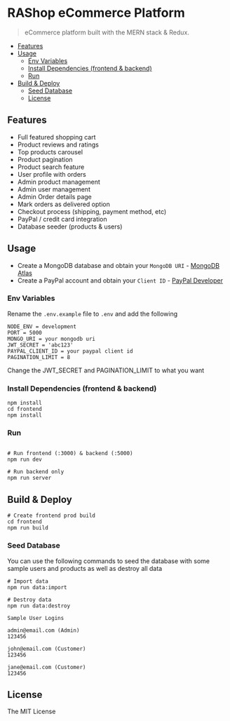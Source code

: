 # RAShop eCommerce Platform

> eCommerce platform built with the MERN stack & Redux.

<!-- toc -->

- [Features](#features)
- [Usage](#usage)
  - [Env Variables](#env-variables)
  - [Install Dependencies (frontend & backend)](#install-dependencies-frontend--backend)
  - [Run](#run)
- [Build & Deploy](#build--deploy)
  - [Seed Database](#seed-database)
  * [License](#license)

<!-- tocstop -->

## Features

- Full featured shopping cart
- Product reviews and ratings
- Top products carousel
- Product pagination
- Product search feature
- User profile with orders
- Admin product management
- Admin user management
- Admin Order details page
- Mark orders as delivered option
- Checkout process (shipping, payment method, etc)
- PayPal / credit card integration
- Database seeder (products & users)

## Usage

- Create a MongoDB database and obtain your `MongoDB URI` - [MongoDB Atlas](https://www.mongodb.com/cloud/atlas/register)
- Create a PayPal account and obtain your `Client ID` - [PayPal Developer](https://developer.paypal.com/)

### Env Variables

Rename the `.env.example` file to `.env` and add the following

```
NODE_ENV = development
PORT = 5000
MONGO_URI = your mongodb uri
JWT_SECRET = 'abc123'
PAYPAL_CLIENT_ID = your paypal client id
PAGINATION_LIMIT = 8
```

Change the JWT_SECRET and PAGINATION_LIMIT to what you want

### Install Dependencies (frontend & backend)

```
npm install
cd frontend
npm install
```

### Run

```

# Run frontend (:3000) & backend (:5000)
npm run dev

# Run backend only
npm run server
```

## Build & Deploy

```
# Create frontend prod build
cd frontend
npm run build
```

### Seed Database

You can use the following commands to seed the database with some sample users and products as well as destroy all data

```
# Import data
npm run data:import

# Destroy data
npm run data:destroy
```

```
Sample User Logins

admin@email.com (Admin)
123456

john@email.com (Customer)
123456

jane@email.com (Customer)
123456
```

## License

The MIT License

